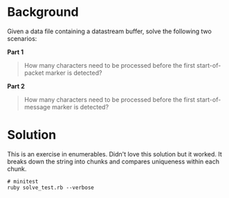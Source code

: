 # Background

Given a data file containing a datastream buffer, solve the following two
scenarios:

**Part 1**

> How many characters need to be processed before the first start-of-packet marker is detected?

**Part 2**

> How many characters need to be processed before the first start-of-message marker is detected?

# Solution

This is an exercise in enumerables. Didn't love this solution but it worked.
It breaks down the string into chunks and compares uniqueness within each
chunk.

```
# minitest
ruby solve_test.rb --verbose
```
